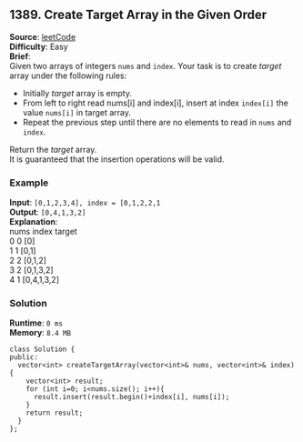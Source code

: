 ## 1389. Create Target Array in the Given Order   
**Source**: [leetCode](https://leetcode.com/problems/create-target-array-in-the-given-order/)   
**Difficulty**: Easy   
**Brief**:    
Given two arrays of integers ``nums`` and ``index``. Your task is to create *target* array under the following rules:   

- Initially *target* array is empty.
- From left to right read nums[i] and index[i], insert at index ``index[i]`` the value ``nums[i]`` in target array.
- Repeat the previous step until there are no elements to read in ``nums`` and ``index``.

Return the *target* array.   
It is guaranteed that the insertion operations will be valid.   

### Example   
**Input**: ``[0,1,2,3,4], index = [0,1,2,2,1``   
**Output**: ``[0,4,1,3,2]``   
**Explanation**:   
nums       index     target   
0            0        [0]   
1            1        [0,1]   
2            2        [0,1,2]   
3            2        [0,1,3,2]   
4            1        [0,4,1,3,2]   

### Solution   
**Runtime**: ``0 ms``   
**Memory**: ``8.4 MB``   
```
class Solution {
public:
  vector<int> createTargetArray(vector<int>& nums, vector<int>& index) {
    vector<int> result;
    for (int i=0; i<nums.size(); i++){
      result.insert(result.begin()+index[i], nums[i]);
    }   
    return result;
  }
};
``` 

